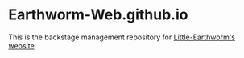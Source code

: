 # Earthworm-Web.github.io
This is the backstage management repository for [Little-Earthworm's website](https://Earthworm-Web.github.io).